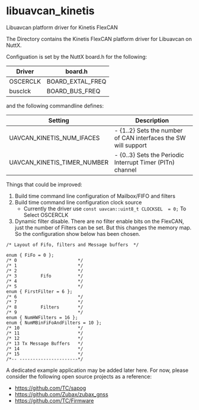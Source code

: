 # libuavcan_kinetis
Libuavcan platform driver for Kinetis FlexCAN

The Directory contains the Kinetis FlexCAN platform driver for Libuavcan on NuttX.

Configuation is set by the NuttX board.h for the following:

|  Driver  |      board.h     |
|--------|----------------|
| OSCERCLK | BOARD_EXTAL_FREQ |
|  busclck |  BOARD_BUS_FREQ  |

and the following commandline defines:

|      Setting      |                             Description                                           |
|-------------------|-----------------------------------------------------------------------------------|
|UAVCAN_KINETIS_NUM_IFACES   | - {1..2}  Sets the number of CAN interfaces the SW will support |
|UAVCAN_KINETIS_TIMER_NUMBER | - {0..3}  Sets the Periodic Interrupt Timer (PITn) channel |

Things that could be improved:
1. Build time command line configuration of Mailbox/FIFO and filters
2. Build time command line configuration clock source
    - Currently the driver use `const uavcan::uint8_t CLOCKSEL  = 0;` To Select OSCERCLK
3. Dynamic filter disable. There are no filter enable bits on the FlexCAN, just the number of Filters
   can be set. But this changes the memory map. So the configuration show below has been chosen.

```
/* Layout of Fifo, filters and Message buffers  */

enum { FiFo = 0 };
/* 0                       */
/* 1                       */
/* 2                       */
/* 3         Fifo          */
/* 4                       */
/* 5                       */
enum { FirstFilter = 6 };
/* 6                       */
/* 7                       */
/* 8         Filters       */
/* 9                       */
enum { NumHWFilters = 16 };
enum { NumMBinFiFoAndFilters = 10 };
/* 10                      */
/* 11                      */
/* 12                      */
/* 13 Tx Message Buffers   */
/* 14                      */
/* 15                      */
/*-- ----------------------*/
```

A dedicated example application may be added later here.
For now, please consider the following open source projects as a reference:

- https://github.com/TC/sapog
- https://github.com/Zubax/zubax_gnss
- https://github.com/TC/Firmware
